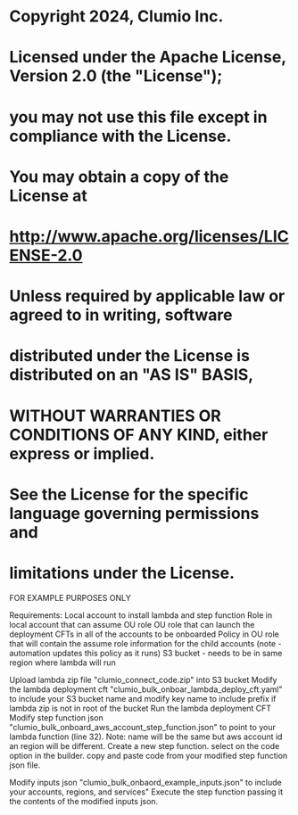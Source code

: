 # Copyright 2024, Clumio Inc.

# Licensed under the Apache License, Version 2.0 (the "License");
# you may not use this file except in compliance with the License.
# You may obtain a copy of the License at

#    http://www.apache.org/licenses/LICENSE-2.0

# Unless required by applicable law or agreed to in writing, software
# distributed under the License is distributed on an "AS IS" BASIS,
# WITHOUT WARRANTIES OR CONDITIONS OF ANY KIND, either express or implied.
# See the License for the specific language governing permissions and
# limitations under the License.

FOR EXAMPLE PURPOSES ONLY


Requirements: 
  Local account to install lambda and step function
  Role in local account that can assume OU role
  OU role that can launch the deployment CFTs in all of the accounts to be onboarded
  Policy in OU role that will contain the assume role information for the child accounts (note - automation updates this policy as it runs)
  S3 bucket - needs to be in same region where lambda will run

Upload lambda zip file "clumio_connect_code.zip" into S3 bucket
Modify the lambda deployment cft "clumio_bulk_onboar_lambda_deploy_cft.yaml" to include your S3 bucket name and modify key name to include prefix if lambda zip is not in root of the bucket
Run the lambda deployment CFT
Modify step function json "clumio_bulk_onboard_aws_account_step_function.json" to point to your lambda function (line 32).  Note:  name will be the same but aws account id an region will be different.
Create a new step function.  select on the code option in the builder.  copy and paste code from your modified step function json file.

Modify inputs json "clumio_bulk_onbaord_example_inputs.json" to include your accounts, regions, and services"
Execute the step function passing it the contents of the modified inputs json.
